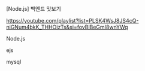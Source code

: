 [Node.js] 백엔드 맛보기

https://youtube.com/playlist?list=PLSK4WsJ8JS4cQ-niGNum4bkK_THHOizTs&si=fovBlBeGmI8wnYWq

Node.js

ejs

mysql
